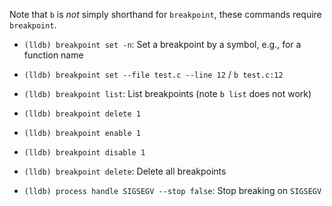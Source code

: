 Note that `b` is *not* simply shorthand for `breakpoint`, these commands require `breakpoint`.

- `(lldb) breakpoint set -n`: Set a breakpoint by a symbol, e.g., for a function name
- `(lldb) breakpoint set --file test.c --line 12` / `b test.c:12`
- `(lldb) breakpoint list`: List breakpoints (note `b list` does not work)
- `(lldb) breakpoint delete 1`
- `(lldb) breakpoint enable 1`
- `(lldb) breakpoint disable 1`
- `(lldb) breakpoint delete`: Delete all breakpoints

- `(lldb) process handle SIGSEGV --stop false`: Stop breaking on `SIGSEGV`
